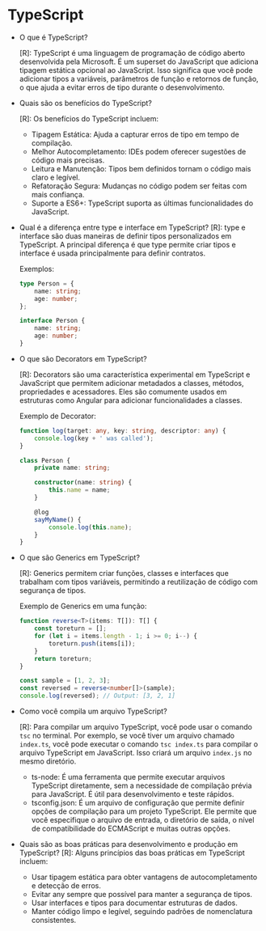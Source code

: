 # TypeScript

- O que é TypeScript?
    
    [R]: TypeScript é uma linguagem de programação de código aberto desenvolvida pela Microsoft. É um superset do JavaScript que adiciona tipagem estática opcional ao JavaScript. Isso significa que você pode adicionar tipos a variáveis, parâmetros de função e retornos de função, o que ajuda a evitar erros de tipo durante o desenvolvimento.

- Quais são os benefícios do TypeScript?

    [R]: Os benefícios do TypeScript incluem:

    - Tipagem Estática: Ajuda a capturar erros de tipo em tempo de compilação.
    - Melhor Autocompletamento: IDEs podem oferecer sugestões de código mais precisas.
    - Leitura e Manutenção: Tipos bem definidos tornam o código mais claro e legível.
    - Refatoração Segura: Mudanças no código podem ser feitas com mais confiança.
    - Suporte a ES6+: TypeScript suporta as últimas funcionalidades do JavaScript.

- Qual é a diferença entre type e interface em TypeScript?
    [R]: type e interface são duas maneiras de definir tipos personalizados em TypeScript. A principal diferença é que type permite criar tipos e interface é usada principalmente para definir contratos.

    Exemplos: 
    ```typescript
    type Person = {
        name: string;
        age: number;
    };

    interface Person {
        name: string;
        age: number;
    }
    ```

- O que são Decorators em TypeScript?
    
    [R]: Decorators são uma característica experimental em TypeScript e JavaScript que permitem adicionar metadados a classes, métodos, propriedades e acessadores. Eles são comumente usados em estruturas como Angular para adicionar funcionalidades a classes.

    Exemplo de Decorator:
    ```typescript
    function log(target: any, key: string, descriptor: any) {
        console.log(key + ' was called');
    }

    class Person {
        private name: string;

        constructor(name: string) {
            this.name = name;
        }

        @log
        sayMyName() {
            console.log(this.name);
        }
    }
    ```
- O que são Generics em TypeScript?

    [R]: Generics permitem criar funções, classes e interfaces que trabalham com tipos variáveis, permitindo a reutilização de código com segurança de tipos.

    Exemplo de Generics em uma função:
    ```typescript
    function reverse<T>(items: T[]): T[] {
        const toreturn = [];
        for (let i = items.length - 1; i >= 0; i--) {
            toreturn.push(items[i]);
        }
        return toreturn;
    }

    const sample = [1, 2, 3];
    const reversed = reverse<number[]>(sample);
    console.log(reversed); // Output: [3, 2, 1]
    ```

- Como você compila um arquivo TypeScript?

    [R]: Para compilar um arquivo TypeScript, você pode usar o comando `tsc` no terminal. Por exemplo, se você tiver um arquivo chamado `index.ts`, você pode executar o comando `tsc index.ts` para compilar o arquivo TypeScript em JavaScript. Isso criará um arquivo `index.js` no mesmo diretório. 
    - ts-node: É uma ferramenta que permite executar arquivos TypeScript diretamente, sem a necessidade de compilação prévia para JavaScript. É útil para desenvolvimento e teste rápidos.
    - tsconfig.json: É um arquivo de configuração que permite definir opções de compilação para um projeto TypeScript. Ele permite que você especifique o arquivo de entrada, o diretório de saída, o nível de compatibilidade do ECMAScript e muitas outras opções.

- Quais são as boas práticas para desenvolvimento e produção em TypeScript?
    [R]: Alguns princípios das boas práticas em TypeScript incluem:

    - Usar tipagem estática para obter vantagens de autocompletamento e detecção de erros.
    - Evitar any sempre que possível para manter a segurança de tipos.
    - Usar interfaces e tipos para documentar estruturas de dados.
    - Manter código limpo e legível, seguindo padrões de nomenclatura consistentes.